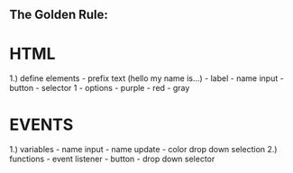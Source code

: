 ## The Golden Rule:

# HTML
1.) define elements
    - prefix text (hello my name is...)
    - label
    - name input
    - button
    - selector
        1 - options
            - purple
            - red
            - gray

# EVENTS
1.) variables
    - name input
    - name update
    - color drop down selection
2.) functions
    - event listener
        - button
        - drop down selector